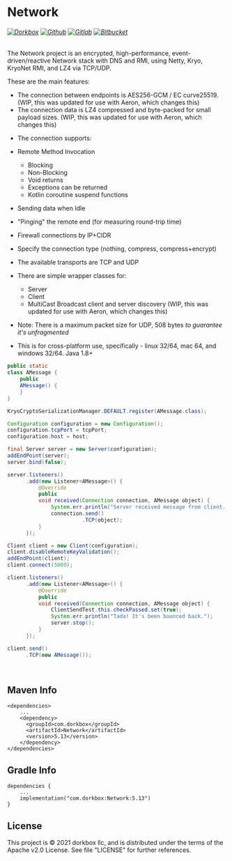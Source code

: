 Network
=======

###### [![Dorkbox](https://badge.dorkbox.com/dorkbox.svg "Dorkbox")](https://git.dorkbox.com/dorkbox/Network) [![Github](https://badge.dorkbox.com/github.svg "Github")](https://github.com/dorkbox/Network) [![Gitlab](https://badge.dorkbox.com/gitlab.svg "Gitlab")](https://gitlab.com/dorkbox/Network) [![Bitbucket](https://badge.dorkbox.com/bitbucket.svg "Bitbucket")](https://bitbucket.org/dorkbox/Network)


The Network project is an encrypted, high-performance, event-driven/reactive Network stack with DNS and RMI, using Netty, Kryo, KryoNet RMI, and LZ4 via TCP/UDP. 

These are the main features:
* The connection between endpoints is AES256-GCM / EC curve25519. (WIP, this was updated for use with Aeron, which changes this)
* The connection data is LZ4 compressed and byte-packed for small payload sizes. (WIP, this was updated for use with Aeron, which 
  changes this)
- The connection supports:
 - Remote Method Invocation
   - Blocking
   - Non-Blocking
   - Void returns
   - Exceptions can be returned
   - Kotlin coroutine suspend functions
 - Sending data when Idle
 - "Pinging" the remote end (for measuring round-trip time)
 - Firewall connections by IP+CIDR
 - Specify the connection type (nothing, compress, compress+encrypt)
 

- The available transports are TCP and UDP
- There are simple wrapper classes for:
  - Server
  - Client
  * MultiCast Broadcast client and server discovery (WIP, this was updated for use with Aeron, which changes this)
  

- Note: There is a maximum packet size for UDP, 508 bytes *to guarantee it's unfragmented*

- This is for cross-platform use, specifically - linux 32/64, mac 64, and windows 32/64. Java 1.8+
    
``` java
public static
class AMessage {
    public
    AMessage() {
    }
}

KryoCryptoSerializationManager.DEFAULT.register(AMessage.class);

Configuration configuration = new Configuration();
configuration.tcpPort = tcpPort;
configuration.host = host;

final Server server = new Server(configuration);
addEndPoint(server);
server.bind(false);

server.listeners()
      .add(new Listener<AMessage>() {
          @Override
          public
          void received(Connection connection, AMessage object) {
              System.err.println("Server received message from client. Bouncing back.");
              connection.send()
                        .TCP(object);
          }
      });

Client client = new Client(configuration);
client.disableRemoteKeyValidation();
addEndPoint(client);
client.connect(5000);

client.listeners()
      .add(new Listener<AMessage>() {
          @Override
          public
          void received(Connection connection, AMessage object) {
              ClientSendTest.this.checkPassed.set(true);
              System.err.println("Tada! It's been bounced back.");
              server.stop();
          }
      });

client.send()
      .TCP(new AMessage());

```

&nbsp; 
&nbsp; 

Maven Info
---------
```
<dependencies>
    ...
    <dependency>
      <groupId>com.dorkbox</groupId>
      <artifactId>Network</artifactId>
      <version>5.13</version>
    </dependency>
</dependencies>
```

Gradle Info
---------
```
dependencies {
    ...
    implementation("com.dorkbox:Network:5.13")
}
```

License
---------
This project is © 2021 dorkbox llc, and is distributed under the terms of the Apache v2.0 License. See file "LICENSE" for further 
references.
